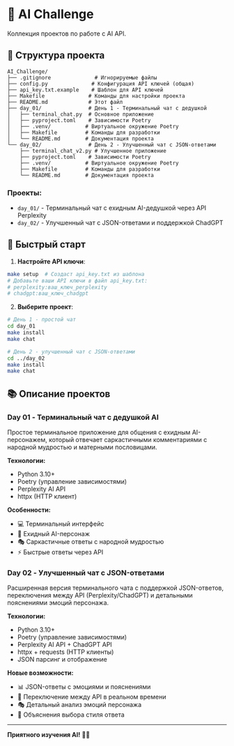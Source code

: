 # 🎯 AI Challenge

Коллекция проектов по работе с AI API.

## 📁 Структура проекта

```
AI_Challenge/
├── .gitignore              # Игнорируемые файлы
├── config.py              # Конфигурация API ключей (общая)
├── api_key.txt.example    # Шаблон для API ключей
├── Makefile              # Команды для настройки проекта
├── README.md             # Этот файл
├── day_01/               # День 1 - Терминальный чат с дедушкой
│   ├── terminal_chat.py  # Основное приложение
│   ├── pyproject.toml    # Зависимости Poetry
│   ├── .venv/           # Виртуальное окружение Poetry
│   ├── Makefile         # Команды для разработки
│   └── README.md        # Документация проекта
└── day_02/               # День 2 - Улучшенный чат с JSON-ответами
    ├── terminal_chat_v2.py # Улучшенное приложение
    ├── pyproject.toml    # Зависимости Poetry
    ├── .venv/           # Виртуальное окружение Poetry
    ├── Makefile         # Команды для разработки
    └── README.md        # Документация проекта
```

### Проекты:
- `day_01/` - Терминальный чат с ехидным AI-дедушкой через API Perplexity
- `day_02/` - Улучшенный чат с JSON-ответами и поддержкой ChadGPT

## 🚀 Быстрый старт

1. **Настройте API ключи**:
```bash
make setup  # Создаст api_key.txt из шаблона
# Добавьте ваши API ключи в файл api_key.txt:
# perplexity:ваш_ключ_perplexity
# chadgpt:ваш_ключ_chadgpt
```

2. **Выберите проект**:
```bash
# День 1 - простой чат
cd day_01
make install
make chat

# День 2 - улучшенный чат с JSON-ответами
cd ../day_02
make install
make chat
```

## 📚 Описание проектов

### Day 01 - Терминальный чат с дедушкой AI

Простое терминальное приложение для общения с ехидным AI-персонажем, который отвечает саркастичными комментариями с народной мудростью и матерными пословицами.

**Технологии:**
- Python 3.10+
- Poetry (управление зависимостями)
- Perplexity AI API
- httpx (HTTP клиент)

**Особенности:**
- 💻 Терминальный интерфейс
- 👴 Ехидный AI-персонаж
- 🎭 Саркастичные ответы с народной мудростью
- ⚡ Быстрые ответы через API

### Day 02 - Улучшенный чат с JSON-ответами

Расширенная версия терминального чата с поддержкой JSON-ответов, переключения между API (Perplexity/ChadGPT) и детальными пояснениями эмоций персонажа.

**Технологии:**
- Python 3.10+
- Poetry (управление зависимостями)
- Perplexity AI API + ChadGPT API
- httpx + requests (HTTP клиенты)
- JSON парсинг и отображение

**Новые возможности:**
- 📊 JSON-ответы с эмоциями и пояснениями
- 🔄 Переключение между API в реальном времени
- 🎭 Детальный анализ эмоций персонажа
- 💭 Объяснения выбора стиля ответа

---

**Приятного изучения AI!** 🤖✨
